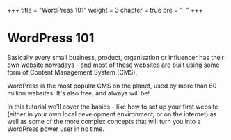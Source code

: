 +++
title = "WordPress 101"
weight = 3
chapter = true
pre = "<i class='fab fa-wordpress'></i>&nbsp; "
+++

# WordPress 101

Basically every small business, product, organisation or influencer has their own website nowadays - and most of these websites are built using some form of Content Management System (CMS).

WordPress is the most popular CMS on the planet, used by more than 60 million websites. It's also free, and always will be!

In this tutorial we'll cover the basics - like how to set up your first website (either in your own local development environment, or on the internet) as well as some of the more complex concepts that will turn you into a WordPress power user in no time.
